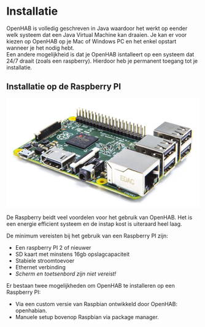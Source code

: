 # Installatie

OpenHAB is volledig geschreven in Java waardoor het werkt op eender welk systeem dat een Java Virtual Machine kan draaien.
Je kan er voor kiezen op OpenHAB op je Mac of Windows PC en het enkel opstart wanneer je het nodig hebt. <br>
Een andere mogelijkheid is dat je OpenHAB isntalleert op een systeem dat 24/7 draait (zoals een raspberry). Hierdoor heb je permanent toegang tot je installatie.

## Installatie op de Raspberry PI

![Raspberry PI](./pi.png)

De Raspberry beidt veel voordelen voor het gebruik van OpenHAB. Het is een energie efficient systeem en de instap kost is uiteraard heel laag.

De minimum vereisten bij het gebruik van een Raspberry PI zijn:
* Een raspberry PI 2 of nieuwer
* SD kaart met minstens 16gb opslagcapaciteit
* Stabiele stroomtoevoer
* Ethernet verbinding
* *Scherm en toetsenbord zijn niet vereist!*

Er bestaan twee mogelijkheden om OpenHAB te installeren op een Raspberry PI:
* Via een custom versie van Raspbian ontwikkeld door OpenHAB: openhabian. 
* Manuele setup bovenop Raspbian via package manager.

